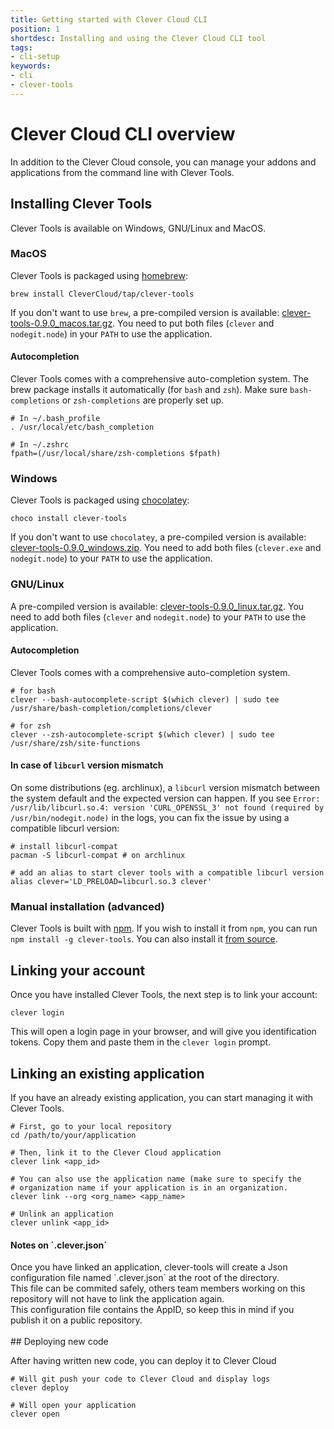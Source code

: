```yaml
---
title: Getting started with Clever Cloud CLI
position: 1
shortdesc: Installing and using the Clever Cloud CLI tool
tags:
- cli-setup
keywords:
- cli
- clever-tools
---
```


# Clever Cloud CLI overview

In addition to the Clever Cloud console, you can manage your addons and
applications from the command line with Clever Tools.

## Installing Clever Tools

Clever Tools is available on Windows, GNU/Linux and MacOS.

### MacOS

Clever Tools is packaged using [homebrew](https://brew.sh):

    brew install CleverCloud/tap/clever-tools

If you don't want to use `brew`, a pre-compiled version is available: [clever-tools-0.9.0_macos.tar.gz](https://clever-tools.cellar.services.clever-cloud.com/releases/0.9.0/clever-tools-0.9.0_macos.tar.gz).
You need to put both files (`clever` and `nodegit.node`) in your `PATH` to use the application.

#### Autocompletion

Clever Tools comes with a comprehensive auto-completion system. The brew package installs it automatically (for `bash` and `zsh`). Make sure `bash-completions` or `zsh-completions` are properly set up.

    # In ~/.bash_profile
    . /usr/local/etc/bash_completion

    # In ~/.zshrc
    fpath=(/usr/local/share/zsh-completions $fpath)

### Windows

Clever Tools is packaged using [chocolatey](https://chocolatey.org):

    choco install clever-tools

If you don't want to use `chocolatey`, a pre-compiled version is available: [clever-tools-0.9.0_windows.zip](https://clever-tools.cellar.services.clever-cloud.com/releases/0.9.0/clever-tools-0.9.0_windows.zip).
You need to add both files (`clever.exe` and `nodegit.node`) to your `PATH` to use the application.

### GNU/Linux

A pre-compiled version is available: [clever-tools-0.9.0_linux.tar.gz](https://clever-tools.cellar.services.clever-cloud.com/releases/0.9.0/clever-tools-0.9.0_linux.tar.gz).
You need to add both files (`clever` and `nodegit.node`) to your `PATH` to use the application.

#### Autocompletion

Clever Tools comes with a comprehensive auto-completion system.

    # for bash
    clever --bash-autocomplete-script $(which clever) | sudo tee /usr/share/bash-completion/completions/clever

    # for zsh
    clever --zsh-autocomplete-script $(which clever) | sudo tee /usr/share/zsh/site-functions

#### In case of `libcurl` version mismatch

On some distributions (eg. archlinux), a `libcurl` version mismatch between the system default and the expected version can happen. If you see `Error: /usr/lib/libcurl.so.4: version 'CURL_OPENSSL_3' not found (required by /usr/bin/nodegit.node)` in the logs, you can fix the issue by using a compatible libcurl version:

    # install libcurl-compat
    pacman -S libcurl-compat # on archlinux

    # add an alias to start clever tools with a compatible libcurl version
    alias clever='LD_PRELOAD=libcurl.so.3 clever'

### Manual installation (advanced)

Clever Tools is built with [npm](https://npmjs.org). If you wish to install it from `npm`, you can run `npm install -g clever-tools`. You can also install it [from source](https://github.com/CleverCloud/clever-tools).

## Linking your account

Once you have installed Clever Tools, the next step is to link your account:

    clever login

This will open a login page in your browser, and will give you identification
tokens. Copy them and paste them in the `clever login` prompt.

## Linking an existing application

If you have an already existing application, you can start managing it with
Clever Tools.

    # First, go to your local repository
    cd /path/to/your/application

    # Then, link it to the Clever Cloud application
    clever link <app_id>

    # You can also use the application name (make sure to specify the
    # organization name if your application is in an organization.
    clever link --org <org_name> <app_name>

    # Unlink an application
    clever unlink <app_id>

<div class="panel panel-warning">
  <div class="panel-heading">
     <h4>Notes on `.clever.json`</h4>
  </div>
  <div class="panel-body">
    <div>
      Once you have linked an application, clever-tools will create a Json configuration file named `.clever.json` at the root of the directory.
    </div>
    <div>This file can be commited safely, others team members working on this repository will not have to link the application again.</div>
    <div>This configuration file contains the AppID, so keep this in mind if you publish it on a public repository.</div>
  </div>
</div>
<br>
## Deploying new code

After having written new code, you can deploy it to Clever Cloud

    # Will git push your code to Clever Cloud and display logs
    clever deploy

    # Will open your application
    clever open
